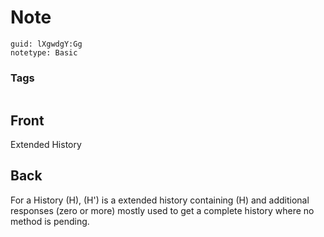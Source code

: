 # Note
```
guid: lXgwdgY:Gg
notetype: Basic
```

### Tags
```
```

## Front
Extended History

## Back
For a History \(H\), \(H'\) is a extended history containing \(H\) and additional responses (zero or more)
mostly used to get a complete history where no method is pending.
